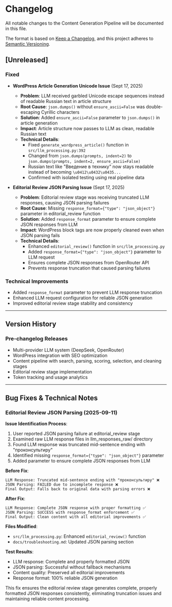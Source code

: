 # Changelog

All notable changes to the Content Generation Pipeline will be documented in this file.

The format is based on [Keep a Changelog](https://keepachangelog.com/en/1.0.0/),
and this project adheres to [Semantic Versioning](https://semver.org/spec/v2.0.0.html).

## [Unreleased]

### Fixed
- **WordPress Article Generation Unicode Issue** (Sept 17, 2025)
  - **Problem**: LLM received garbled Unicode escape sequences instead of readable Russian text in article structure
  - **Root Cause**: `json.dumps()` without `ensure_ascii=False` was double-escaping Cyrillic characters
  - **Solution**: Added `ensure_ascii=False` parameter to `json.dumps()` in article generation
  - **Impact**: Article structure now passes to LLM as clean, readable Russian text
  - **Technical Details**:
    - Fixed `generate_wordpress_article()` function in `src/llm_processing.py:392`
    - Changed from `json.dumps(prompts, indent=2)` to `json.dumps(prompts, indent=2, ensure_ascii=False)`
    - Russian text like "Введение в технику" now stays readable instead of becoming `\u0412\u0432\u0435...`
    - Confirmed with isolated testing using real pipeline data

- **Editorial Review JSON Parsing Issue** (Sept 17, 2025)
  - **Problem**: Editorial review stage was receiving truncated LLM responses, causing JSON parsing failures
  - **Root Cause**: Missing `response_format={"type": "json_object"}` parameter in editorial_review function
  - **Solution**: Added `response_format` parameter to ensure complete JSON responses from LLM
  - **Impact**: WordPress block tags are now properly cleaned even when JSON parsing fails
  - **Technical Details**:
    - Enhanced `editorial_review()` function in `src/llm_processing.py`
    - Added `response_format={"type": "json_object"}` parameter to LLM request
    - Ensures complete JSON responses from OpenRouter API
    - Prevents response truncation that caused parsing failures

### Technical Improvements
- Added `response_format` parameter to prevent LLM response truncation
- Enhanced LLM request configuration for reliable JSON generation
- Improved editorial review stage stability and consistency

---

## Version History

### Pre-changelog Releases
- Multi-provider LLM system (DeepSeek, OpenRouter)
- WordPress integration with SEO optimization
- Content pipeline with search, parsing, scoring, selection, and cleaning stages
- Editorial review stage implementation
- Token tracking and usage analytics

---

## Bug Fixes & Technical Notes

### Editorial Review JSON Parsing (2025-09-11)

**Issue Identification Process**:
1. User reported JSON parsing failure at editorial_review stage
2. Examined raw LLM response files in llm_responses_raw/ directory
3. Found LLM response was truncated mid-sentence ending with "проконсультиру"
4. Identified missing `response_format={"type": "json_object"}` parameter
5. Added parameter to ensure complete JSON responses from LLM

**Before Fix**:
```
LLM Response: Truncated mid-sentence ending with "проконсультиру" ❌
JSON Parsing: FAILED due to incomplete response ❌
Final Output: Falls back to original data with parsing errors ❌
```

**After Fix**:
```
LLM Response: Complete JSON response with proper formatting ✅
JSON Parsing: SUCCESS with response_format enforcement ✅
Final Output: Clean content with all editorial improvements ✅
```

**Files Modified**:
- `src/llm_processing.py`: Enhanced `editorial_review()` function
- `docs/troubleshooting.md`: Updated JSON parsing section

**Test Results**:
- LLM response: Complete and properly formatted JSON
- JSON parsing: Successful without fallback mechanisms
- Content quality: Preserved all editorial improvements
- Response format: 100% reliable JSON generation

This fix ensures the editorial review stage generates complete, properly formatted JSON responses consistently, eliminating truncation issues and maintaining reliable content processing.